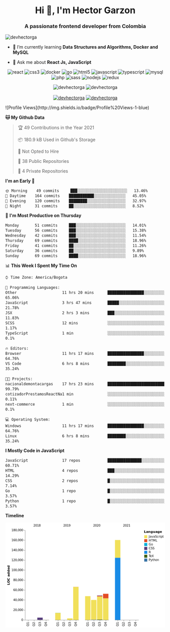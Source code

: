 <h1 align="center">Hi 👋, I'm Hector Garzon</h1>
<h3 align="center">A passionate frontend developer from Colombia</h3>

<p align="left"> <img src="https://komarev.com/ghpvc/?username=devhectorga" alt="devhectorga" /> </p>

- 🌱 I’m currently learning **Data Structures and Algorithms, Docker and MySQL**

- 💬 Ask me about **React Js, JavaScript**

<p align="center"><img src="https://devicons.github.io/devicon/devicon.git/icons/react/react-original-wordmark.svg" alt="react" width="20" height="20"/> <img src="https://devicons.github.io/devicon/devicon.git/icons/css3/css3-original-wordmark.svg" alt="css3" width="20" height="20"/> <img src="https://devicons.github.io/devicon/devicon.git/icons/docker/docker-original-wordmark.svg" alt="docker" width="20" height="20"/> <img src="https://devicons.github.io/devicon/devicon.git/icons/go/go-original.svg" alt="go" width="20" height="20"/> <img src="https://devicons.github.io/devicon/devicon.git/icons/html5/html5-original-wordmark.svg" alt="html5" width="20" height="20"/> <img src="https://devicons.github.io/devicon/devicon.git/icons/javascript/javascript-original.svg" alt="javascript" width="20" height="20"/> <img src="https://devicons.github.io/devicon/devicon.git/icons/typescript/typescript-original.svg" alt="typescript" width="20" height="20"/> <img src="https://devicons.github.io/devicon/devicon.git/icons/mysql/mysql-original-wordmark.svg" alt="mysql" width="20" height="20"/> <img src="https://devicons.github.io/devicon/devicon.git/icons/php/php-original.svg" alt="php" width="20" height="20"/> <img src="https://devicons.github.io/devicon/devicon.git/icons/sass/sass-original.svg" alt="sass" width="20" height="20"/> <img src="https://devicons.github.io/devicon/devicon.git/icons/nodejs/nodejs-original-wordmark.svg" alt="nodejs" width="20" height="20"/> <img src="https://devicons.github.io/devicon/devicon.git/icons/redux/redux-original.svg" alt="redux" width="20" height="20"/></p><p align="center"> <img src="https://github-readme-stats.vercel.app/api?username=devhectorga&count_private=true&show_icons=true" alt="devhectorga" /> <img src="https://github-readme-stats.vercel.app/api/top-langs/?username=devhectorga&layout=compact" alt="devhectorga" /></p>

<p align="center">
<a href="https://twitter.com/devhectorga" target="blank"><img align="center" src="https://cdn.jsdelivr.net/npm/simple-icons@3.0.1/icons/twitter.svg" alt="devhectorga" height="20" width="20" /></a>
<a href="https://linkedin.com/in/devhectorga" target="blank"><img align="center" src="https://cdn.jsdelivr.net/npm/simple-icons@3.0.1/icons/linkedin.svg" alt="devhectorga" height="20" width="20" /></a>
</p>
<!--START_SECTION:waka-->
![Profile Views](http://img.shields.io/badge/Profile%20Views-1-blue)

**🐱 My Github Data** 

> 🏆 49 Contributions in the Year 2021
 > 
> 📦 180.9 kB Used in Github's Storage 
 > 
> 🚫 Not Opted to Hire
 > 
> 📜 38 Public Repositories 
 > 
> 🔑 4 Private Repositories  
 > 
**I'm an Early 🐤** 

```text
🌞 Morning    49 commits     ███░░░░░░░░░░░░░░░░░░░░░░   13.46% 
🌆 Daytime    164 commits    ███████████░░░░░░░░░░░░░░   45.05% 
🌃 Evening    120 commits    ████████░░░░░░░░░░░░░░░░░   32.97% 
🌙 Night      31 commits     ██░░░░░░░░░░░░░░░░░░░░░░░   8.52%

```
📅 **I'm Most Productive on Thursday** 

```text
Monday       51 commits     ███░░░░░░░░░░░░░░░░░░░░░░   14.01% 
Tuesday      56 commits     ███░░░░░░░░░░░░░░░░░░░░░░   15.38% 
Wednesday    42 commits     ███░░░░░░░░░░░░░░░░░░░░░░   11.54% 
Thursday     69 commits     ████░░░░░░░░░░░░░░░░░░░░░   18.96% 
Friday       41 commits     ██░░░░░░░░░░░░░░░░░░░░░░░   11.26% 
Saturday     36 commits     ██░░░░░░░░░░░░░░░░░░░░░░░   9.89% 
Sunday       69 commits     ████░░░░░░░░░░░░░░░░░░░░░   18.96%

```


📊 **This Week I Spent My Time On** 

```text
⌚︎ Time Zone: America/Bogota

💬 Programming Languages: 
Other                    11 hrs 20 mins      ████████████████░░░░░░░░░   65.06% 
JavaScript               3 hrs 47 mins       █████░░░░░░░░░░░░░░░░░░░░   21.78% 
JSX                      2 hrs 3 mins        ███░░░░░░░░░░░░░░░░░░░░░░   11.83% 
SCSS                     12 mins             ░░░░░░░░░░░░░░░░░░░░░░░░░   1.17% 
TypeScript               1 min               ░░░░░░░░░░░░░░░░░░░░░░░░░   0.1%

🔥 Editors: 
Browser                  11 hrs 17 mins      ████████████████░░░░░░░░░   64.76% 
VS Code                  6 hrs 8 mins        ████████░░░░░░░░░░░░░░░░░   35.24%

🐱‍💻 Projects: 
nacionaldemontacargas    17 hrs 23 mins      █████████████████████████   99.79% 
cotizadorPrestamosReactNa1 min               ░░░░░░░░░░░░░░░░░░░░░░░░░   0.11% 
next-commerce            1 min               ░░░░░░░░░░░░░░░░░░░░░░░░░   0.1%

💻 Operating System: 
Windows                  11 hrs 17 mins      ████████████████░░░░░░░░░   64.76% 
Linux                    6 hrs 8 mins        ████████░░░░░░░░░░░░░░░░░   35.24%

```

**I Mostly Code in JavaScript** 

```text
JavaScript               17 repos            ███████████████░░░░░░░░░░   60.71% 
HTML                     4 repos             ███░░░░░░░░░░░░░░░░░░░░░░   14.29% 
CSS                      2 repos             █░░░░░░░░░░░░░░░░░░░░░░░░   7.14% 
Go                       1 repo              █░░░░░░░░░░░░░░░░░░░░░░░░   3.57% 
Python                   1 repo              █░░░░░░░░░░░░░░░░░░░░░░░░   3.57%

```


**Timeline**

![Chart not found](https://raw.githubusercontent.com/devHectorGa/devHectorGa/master/charts/bar_graph.png) 


<!--END_SECTION:waka-->
